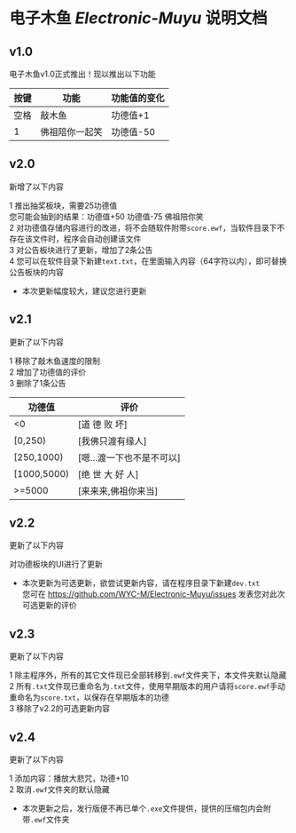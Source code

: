 # 电子木鱼 *Electronic-Muyu* 说明文档

## **v1.0**
电子木鱼v1.0正式推出！现以推出以下功能

|按键|功能|功能值的变化|
|---|---|---|
|空格|敲木鱼|功德值+1|
|1|佛祖陪你一起笑|功德值-50|

## **v2.0**
新增了以下内容

1 推出抽奖板块，需要25功德值  
您可能会抽到的结果：功德值+50 功德值-75 佛祖陪你笑  
2 对功德值存储内容进行的改进，将不会随软件附带`score.ewf`，当软件目录下不存在该文件时，程序会自动创建该文件  
3 对公告板块进行了更新，增加了2条公告  
4 您可以在软件目录下新建`text.txt`，在里面输入内容（64字符以内），即可替换公告板块的内容  

* 本次更新幅度较大，建议您进行更新

## **v2.1**
更新了以下内容

1 移除了敲木鱼速度的限制  
2 增加了功德值的评价  
3 删除了1条公告

|功德值|评价|
|---|---|
|<0|[道 德 败 坏]|  
|[0,250)|[我佛只渡有缘人]|
|[250,1000)|[嗯...渡一下也不是不可以]|
|[1000,5000)|[绝 世 大 好 人]|
|>=5000|[来来来,佛祖你来当]|

## **v2.2**
更新了以下内容

对功德板块的UI进行了更新  

* 本次更新为可选更新，欲尝试更新内容，请在程序目录下新建`dev.txt`   
您可在 https://github.com/WYC-M/Electronic-Muyu/issues 发表您对此次可选更新的评价

## **v2.3**
更新了以下内容

1 除主程序外，所有的其它文件现已全部转移到`.ewf`文件夹下，本文件夹默认隐藏  
2 所有`.txt`文件现已重命名为`.txt`文件，使用早期版本的用户请将`score.ewf`手动重命名为`score.txt`，以保存在早期版本的功德  
3 移除了v2.2的可选更新内容  

## **v2.4**
更新了以下内容  

1 添加内容：播放大悲咒，功德+10  
2 取消`.ewf`文件夹的默认隐藏  

* 本次更新之后，发行版便不再已单个`.exe`文件提供，提供的压缩包内会附带`.ewf`文件夹  